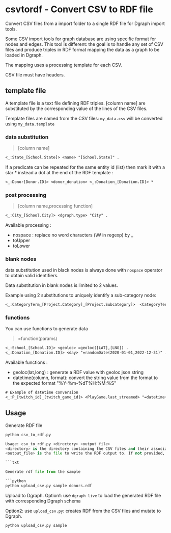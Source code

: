 # csvtordf - Convert CSV to RDF file

Convert CSV files from a import folder to a single RDF file for Dgraph import tools.

Some CSV import tools for graph database are using specific format for nodes and edges.
This tool is different: the goal is to handle any set of CSV files and produce triples in RDF format mapping the data as a graph to be loaded in Dgraph.

The mapping uses a processing template for each CSV.

CSV file must have headers.

## template file

A template file is a text file defining RDF triples.
[column name] are substituted by the corresponding value of the lines of the CSV files.

Template files are named from the CSV files:
`my_data.csv` will be converted using `my_data.template`

### data substitution

> [column name]

```txt
<_:State_[School.State]> <name> "[School.State]" .

```

If a predicate can be repeated for the same entity id (list) then mark it with a star \* instead a dot at the end of the RDF template :

```txt
<_:Donor[Donor.ID]> <donor_donation> <_:Donation_[Donation.ID]> *
```


### post processing

> [column name,processing function]

```txt
<_:City_[School.City]> <dgraph.type> "City" .
```

Available processing :

- nospace : replace no word characters (\W in regexp) by \_
- toUpper
- toLower
### blank nodes
data substitution used in black nodes is always done with `nospace` operator to obtain valid identifiers.

Data substitution in blank nodes is limited to 2 values.

Example using 2 substitutions to uniquely identify a sub-category node:
```txt
<_:CategoryTerm_[Project.Category]_[Project.Subcategory]>  <CategoryTerm.label@en>  "[Project.Subcategory]" .
```


### functions

You can use functions to generate data

> =function(params)

```txt
<_:School_[School.ID]> <geoloc> =geoloc([LAT],[LNG]) .
<_:Donation_[Donation.ID]> <day> "=randomDate(2020-01-01,2022-12-31)" .
```

Available functions :

- geoloc(lat,long) : generate a RDF value with geoloc json string
- datetime(column, format): convert the string value from the format to the expected format "%Y-%m-%dT%H:%M:%S"

```txt
# Example of datetime conversion
<_:P_[twitch_id]_[twitch_game_id]> <PlayGame.last_streamed> "=datetime([last_streamed],%Y-%m-%d %H:%M:%S.%f %z)" .
```

## Usage

Generate RDF file

````python
python csv_to_rdf.py

Usage: csv_to_rdf.py <directory> <output_file>
<directory> is the directory containing the CSV files and their associated templates
<output_file> is the file to write the RDF output to. If not provided, the output will be written to stdout

```txt

Generate rdf file from the sample

```python
python upload_csv.py sample donors.rdf
````

Upload to Dgraph.
Option1: use `dgraph live` to load the generated RDF file with corresponding Dgraph schema

Option2: use `upload_csv.py`: creates RDF from the CSV files and mutate to Dgraph.

```python
python upload_csv.py sample

```
